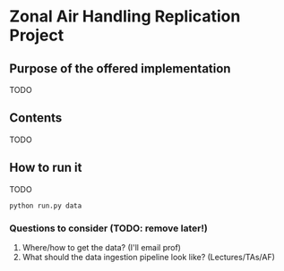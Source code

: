 # Zonal Air Handling Replication Project

## Purpose of the offered implementation
TODO

## Contents
TODO

## How to run it
TODO

`python run.py data`

### Questions to consider (TODO: remove later!)
1. Where/how to get the data? (I'll email prof)
2. What should the data ingestion pipeline look like? (Lectures/TAs/AF)
